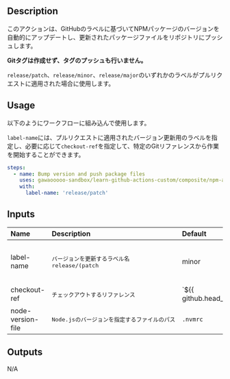 

<!-- actdocs start -->

## Description

このアクションは、GitHubのラベルに基づいてNPMパッケージのバージョンを自動的にアップデートし、更新されたパッケージファイルをリポジトリにプッシュします。

**Gitタグは作成せず、タグのプッシュも行いません。**

`release/patch`、`release/minor`、`release/major`のいずれかのラベルがプルリクエストに適用された場合に使用します。

## Usage
以下のようにワークフローに組み込んで使用します。

`label-name`には、プルリクエストに適用されたバージョン更新用のラベルを指定し、必要に応じて`checkout-ref`を指定して、特定のGitリファレンスから作業を開始することができます。

```yaml
steps:
  - name: Bump version and push package files
    uses: gawaooooo-sandbox/learn-github-actions-custom/composite/npm-auto-bump@v0 # This is the version of the action
    with:
      label-name: 'release/patch'
```

## Inputs

| Name | Description | Default | Required |
| :--- | :---------- | :------ | :------: |
| label-name | <pre>バージョンを更新するラベル名<br>release/(patch|minor|major) のいずれかを指定します</pre> | n/a | yes |
| checkout-ref | <pre>チェックアウトするリファレンス</pre> | `${{ github.head_ref || github.ref }}` | no |
| node-version-file | <pre>Node.jsのバージョンを指定するファイルのパス</pre> | `.nvmrc` | no |

## Outputs

N/A

<!-- actdocs end -->


